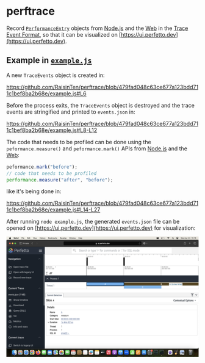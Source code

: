 # perftrace

Record [`PerformanceEntry`](https://w3c.github.io/performance-timeline/#dom-performanceentry) objects from [Node.js](https://nodejs.org/api/perf_hooks.html) and the [Web](https://w3c.github.io/performance-timeline) in the [Trace Event Format](https://docs.google.com/document/d/1CvAClvFfyA5R-PhYUmn5OOQtYMH4h6I0nSsKchNAySU/preview), so that it can be visualized on [https://ui.perfetto.dev](https://ui.perfetto.dev).

## Example in [`example.js`](example.js)

A new `TraceEvents` object is created in:

https://github.com/RaisinTen/perftrace/blob/479fad048c63ce677a123bdd711c1bef8ba2b68e/example.js#L6

Before the process exits, the `TraceEvents` object is destroyed and the trace events are stringified and printed to `events.json` in:

https://github.com/RaisinTen/perftrace/blob/479fad048c63ce677a123bdd711c1bef8ba2b68e/example.js#L8-L12

The code that needs to be profiled can be done using the `peformance.measure()` and `peformance.mark()` APIs from [Node.js](https://nodejs.org/api/perf_hooks.html#performancemarkname-options) and the [Web](https://www.w3.org/TR/user-timing):

```js
peformance.mark("before");
// code that needs to be profiled
performance.measure("after", "before");
```

like it's being done in:

https://github.com/RaisinTen/perftrace/blob/479fad048c63ce677a123bdd711c1bef8ba2b68e/example.js#L14-L27

After running `node example.js`, the generated `events.json` file can be opened on [https://ui.perfetto.dev](https://ui.perfetto.dev) for visualization:

![](./example-perfetto.png)
